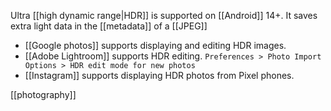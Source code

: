 Ultra [[high dynamic range|HDR]] is supported on [[Android]] 14+.
It saves extra light data in the [[metadata]] of a [[JPEG]]

- [[Google photos]] supports displaying and editing HDR images.
- [[Adobe Lightroom]] supports HDR editing.
  `Preferences > Photo Import Options > HDR edit mode for new photos`
- [[Instagram]] supports displaying HDR photos from Pixel phones.

[[photography]]